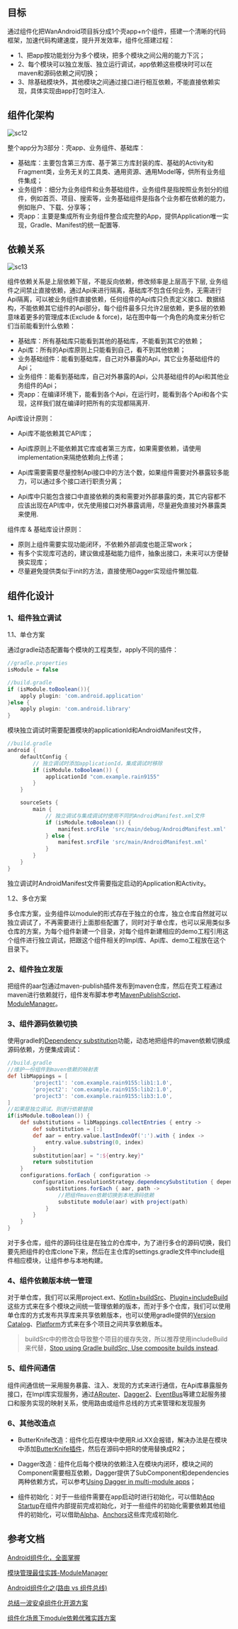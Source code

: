 ## 目标

通过组件化把WanAndroid项目拆分成1个壳app+n个组件，搭建一个清晰的代码框架，加速代码构建速度，提升开发效率，组件化搭建过程：

- 1、把app按功能划分为多个模块，把多个模块之间公用的能力下沉；
- 2、每个模块可以独立发版、独立运行调试，app依赖这些模块时可以在maven和源码依赖之间切换；
- 3、除基础模块外，其他模块之间通过接口进行相互依赖，不能直接依赖实现，具体实现由app打包时注入.

## 组件化架构

![sc12](/screenshots/sc12.png)

整个app分为3部分：壳app、业务组件、基础库：

- 基础库：主要包含第三方库、基于第三方库封装的库、基础的Activity和Fragment类，业务无关的工具类、通用资源、通用Model等，供所有业务组件集成；
- 业务组件：细分为业务组件和业务基础组件，业务组件是指按照业务划分的组件，例如首页、项目、搜索等，业务基础组件是指各个业务都在依赖的能力，例如账户、下载、分享等；
- 壳app：主要是集成所有业务组件整合成完整的App，提供Application唯一实现，Gradle、Manifest的统一配置等.

## 依赖关系

![sc13](/screenshots/sc13.png)

组件依赖关系是上层依赖下层，不能反向依赖，修改频率是上层高于下层,  业务组件之间禁止直接依赖，通过Api来进行隔离，基础库不包含任何业务，无需进行Api隔离，可以被业务组件直接依赖，任何组件的Api库只负责定义接口、数据结构，不能依赖其它组件的Api部分，每个组件最多只允许2层依赖，更多层的依赖意味着更多的管理成本(Exclude & force)，站在图中每一个角色的角度来分析它们当前能看到什么依赖：

- 基础库：所有基础库只能看到其他的基础库，不能看到其它的依赖；
- Api库：所有的Api库原则上只能看到自己，看不到其他依赖；
- 业务基础组件：能看到基础库，自己对外暴露的Api，其它业务基础组件的Api；
- 业务组件：能看到基础库，自己对外暴露的Api，公共基础组件的Api和其他业务组件的Api；
- 壳app：在编译环境下，能看到各个Api，在运行时，能看到各个Api和各个实现，这样我们就在编译时把所有的实现都隔离开.

Api库设计原则：

- Api库不能依赖其它API库；

- Api库原则上不能依赖其它库或者第三方库，如果需要依赖，请使用implementation来隔绝依赖向上传递；
- Api库需要需要尽量控制Api接口中的方法个数，如果组件需要对外暴露较多能力，可以通过多个接口进行职责分离；
- Api库中只能包含接口中直接依赖的类和需要对外部暴露的类，其它内容都不应该出现在API库中，优先使用接口对外暴露调用，尽量避免直接对外暴露类来使用.

组件库 & 基础库设计原则：

- 原则上组件需要实现功能闭环，不依赖外部调度也能正常work；
- 有多个实现库可选的，建议做成基础能力组件，抽象出接口，未来可以方便替换实现库；
- 尽量避免提供类似于init的方法，直接使用Dagger实现组件懒加载.

## 组件化设计

### 1、组件独立调试

1.1、单仓方案

通过gradle动态配置每个模块的工程类型，apply不同的插件：

```groovy
//gradle.properties
isModule = false

//build.gradle
if (isModule.toBoolean()){
    apply plugin: 'com.android.application'
}else {
    apply plugin: 'com.android.library'
}
```

模块独立调试时需要配置模块的applicationId和AndroidManifest文件，

```groovy
//build.gradle
android {
    defaultConfig {
        // 独立调试时添加applicationId，集成调试时移除
        if (isModule.toBoolean()) {
            applicationId "com.example.rain9155"
        }
    }

    sourceSets {
        main {
            // 独立调试与集成调试时使用不同的AndroidManifest.xml文件
            if (isModule.toBoolean()) {
                manifest.srcFile 'src/main/debug/AndroidManifest.xml'
            } else {
                manifest.srcFile 'src/main/AndroidManifest.xml'
            }
        }
    }
}
```

独立调试时AndroidManifest文件需要指定启动的Application和Activity。

1.2、多仓方案

多仓库方案，业务组件以module的形式存在于独立的仓库，独立仓库自然就可以独立调试了，不再需要进行上面那些配置了，同时对于单仓库，也可以采用类似多仓库的方案，为每个组件新建一个目录，对每个组件新建相应的demo工程引用这个组件进行独立调试，把跟这个组件相关的Impl库、Api库、demo工程放在这个目录下。

### 2、组件独立发版

把组件的aar包通过maven-publish插件发布到maven仓库，然后在壳工程通过maven进行依赖就行，组件发布脚本参考[MavenPublishScript](https://github.com/rain9155/MavenPublishScript)、[ModuleManager](https://github.com/theCakeOfCupid/ModuleManager)。

### 3、组件源码依赖切换

使用gradle的[Dependency substitution](https://docs.gradle.org/current/userguide/resolution_rules.html#sec:dependency_substitution_rules)功能，动态地把组件的maven依赖切换成源码依赖，方便集成调试：

```groovy
//build.gradle
//维护一份组件到maven依赖的映射表
def libMappings = [
        'project1': 'com.example.rain9155:lib1:1.0',
        'project2': 'com.example.rain9155:lib2:1.0',
        'project3': 'com.example.rain9155:lib3:1.0',
]
//如果是独立调试，则进行依赖替换
if(isModule.toBoolean()) {
    def substitutions = libMappings.collectEntries { entry ->
        def substitution = [:]
        def aar = entry.value.lastIndexOf(':').with { index ->
            entry.value.substring(0, index)
        }
        substitution[aar] = ":${entry.key}"
        return substitution
    }
    configurations.forEach { configuration ->
        configuration.resolutionStrategy.dependencySubstitution { dependencySubstitutions ->
            substitutions.forEach { aar, path ->
                //把组件maven依赖切换到本地源码依赖
                substitute module(aar) with project(path)
            }
        }
    }
}
```

对于多仓库，组件的源码往往是在独立的仓库中，为了进行多仓的源码切换，我们要先把组件的仓库clone下来，然后在主仓库的settings.gradle文件中include组件相应模块，让组件参与本地构建。

### 4、组件依赖版本统一管理

对于单仓库，我们可以采用project.ext、[Kotlin+buildSrc](https://juejin.cn/post/6844903615346245646)、[Plugin+includeBuild](https://juejin.cn/post/6844904169833234439)这些方式来在多个模块之间统一管理依赖的版本，而对于多个仓库，我们可以使用单仓库的方式发布共享库来共享依赖版本，也可以使用gradle提供的[Version Catalog](https://docs.gradle.org/current/userguide/platforms.html#sub:version-catalog)、[Platform](https://docs.gradle.org/current/userguide/platforms.html#sub:using-platform-to-control-transitive-deps)方式来在多个项目之间共享依赖版本。

> buildSrc中的修改会导致整个项目的缓存失效，所以推荐使用includeBuild来代替，[Stop using Gradle buildSrc, Use composite builds instead](https://proandroiddev.com/stop-using-gradle-buildsrc-use-composite-builds-instead-3c38ac7a2ab3).

### 5、组件间通信

组件间通信统一采用服务暴露、注入、发现的方式来进行通信，在Api库暴露服务接口，在Impl库实现服务，通过[ARouter](https://github.com/alibaba/ARouter)、[Dagger2](https://github.com/google/dagger)、[EventBus](https://github.com/greenrobot/EventBus)等建立起服务接口和服务实现的映射关系，使用路由或组件总线的方式来管理和发现服务

### 6、其他改造点

- ButterKnife改造：组件化后在模块中使用R.id.XX会报错，解决办法是在模块中添加[ButterKnife插件](https://github.com/JakeWharton/butterknife#library-projects)，然后在源码中把R的使用替换成R2；

- Dagger改造：组件化后每个模块的依赖注入在模块内闭环，模块之间的Component需要相互依赖，Dagger提供了SubComponent和dependencies两种依赖方式，可以参考[Using Dagger in multi-module apps](https://developer.android.com/training/dependency-injection/dagger-multi-module)；

- 组件初始化：对于一些组件需要在app启动时进行初始化，可以借助[App Startup](https://developer.android.com/topic/libraries/app-startup)在组件内部提前完成初始化，对于一些组件的初始化需要依赖其他组件的初始化，可以借助[Alpha](https://github.com/alibaba/alpha)、[Anchors](https://github.com/YummyLau/Anchors)这些库完成初始化.


## 参考文档

[Android组件化，全面掌握](https://juejin.cn/post/6881116198889586701)

[模块管理最佳实践-ModuleManager](https://juejin.cn/post/6986326399296471053#heading-9)

[Android组件化之(路由 vs 组件总线)](https://juejin.cn/post/6844903582374821901?share_token=6d6f0fd3-5148-4556-95b0-89346adc2e31)

[总结一波安卓组件化开源方案](https://juejin.cn/post/6844903565035569166)

[组件化场景下module依赖优雅实践方案](https://juejin.cn/post/6925629544946892813)
